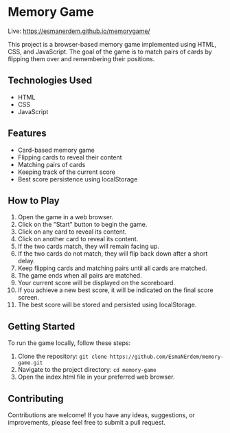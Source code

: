 # Memory Game

Live: https://esmanerdem.github.io/memorygame/

This project is a browser-based memory game implemented using HTML, CSS, and JavaScript. The goal of the game is to match pairs of cards by flipping them over and remembering their positions. 

## Technologies Used

- HTML
- CSS
- JavaScript

## Features

- Card-based memory game
- Flipping cards to reveal their content
- Matching pairs of cards
- Keeping track of the current score
- Best score persistence using localStorage

## How to Play

1. Open the game in a web browser.
2. Click on the "Start" button to begin the game.
3. Click on any card to reveal its content.
4. Click on another card to reveal its content.
5. If the two cards match, they will remain facing up.
6. If the two cards do not match, they will flip back down after a short delay.
7. Keep flipping cards and matching pairs until all cards are matched.
8. The game ends when all pairs are matched.
9. Your current score will be displayed on the scoreboard.
10. If you achieve a new best score, it will be indicated on the final score screen.
11. The best score will be stored and persisted using localStorage.

## Getting Started

To run the game locally, follow these steps:

1. Clone the repository: `git clone https://github.com/EsmaNErdem/memory-game.git`
2. Navigate to the project directory: `cd memory-game`
3. Open the index.html file in your preferred web browser.

## Contributing

Contributions are welcome! If you have any ideas, suggestions, or improvements, please feel free to submit a pull request.

